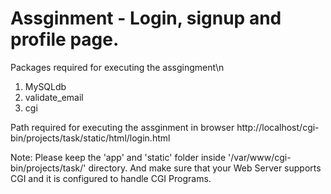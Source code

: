 Assginment - Login, signup and profile page.
=============================================================================================================================

Packages required for executing the assgingment\n
1. MySQLdb
2. validate_email
3. cgi

Path required for executing the assginment in browser
http://localhost/cgi-bin/projects/task/static/html/login.html

Note: Please keep the 'app' and 'static' folder inside '/var/www/cgi-bin/projects/task/' directory. And make sure that your Web Server supports CGI and it is configured to handle CGI Programs.
